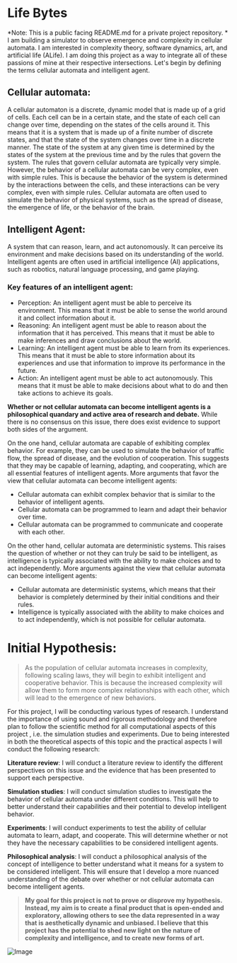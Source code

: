  # Life Bytes
*Note: This is a public facing README.md for a private project repository. *
I am building a simulator to observe emergence and complexity in cellular automata. I am interested in complexity theory, software dynamics, art, and artificial life (ALife). I am doing this project as a way to integrate all of these passions of mine at their respective intersections. Let's begin by defining the terms cellular automata and intelligent agent.

## Cellular automata: 
A cellular automaton is a discrete, dynamic model that is made up of a grid of cells. Each cell can be in a certain state, and the state of each cell can change over time, depending on the states of the cells around it. This means that it is a system that is made up of a finite number of discrete states, and that the state of the system changes over time in a discrete manner. The state of the system at any given time is determined by the states of the system at the previous time and by the rules that govern the system.
The rules that govern  cellular automata are typically very simple. However, the behavior of a cellular automata can be very complex, even with simple rules. This is because the behavior of the system is determined by the interactions between the cells, and these interactions can be very complex, even with simple rules. 
Cellular automata are often used to simulate the behavior of physical systems, such as the spread of disease, the emergence of life, or the behavior of the brain.

## Intelligent Agent:
A system that can reason, learn, and act autonomously. It can perceive its environment and make decisions based on its understanding of the world. Intelligent agents are often used in artificial intelligence (AI) applications, such as robotics, natural language processing, and game playing.
### Key features of an intelligent agent:
* Perception: An intelligent agent must be able to perceive its environment. This means that it must be able to sense the world around it and collect information about it.
* Reasoning: An intelligent agent must be able to reason about the information that it has perceived. This means that it must be able to make inferences and draw conclusions about the world.
* Learning: An intelligent agent must be able to learn from its experiences. This means that it must be able to store information about its experiences and use that information to improve its performance in the future.
* Action: An intelligent agent must be able to act autonomously. This means that it must be able to make decisions about what to do and then take actions to achieve its goals.

**Whether or not cellular automata can become intelligent agents is a philosophical quandary and active area of research and debate.**  While there is no consensus on this issue, there does exist evidence to support both sides of the argument. 

On the one hand, cellular automata are capable of exhibiting complex behavior. For example, they can be used to simulate the behavior of traffic flow, the spread of disease, and the evolution of cooperation. This suggests that they may be capable of learning, adapting, and cooperating, which are all essential features of intelligent agents. More arguments that favor the view that cellular automata can become intelligent agents:
* Cellular automata can exhibit complex behavior that is similar to the behavior of intelligent agents.
* Cellular automata can be programmed to learn and adapt their behavior over time.
* Cellular automata can be programmed to communicate and cooperate with each other.

On the other hand, cellular automata are deterministic systems. This raises the question of whether or not they can truly be said to be intelligent, as intelligence is typically associated with the ability to make choices and to act independently. More arguments against the view that cellular automata can become intelligent agents:
* Cellular automata are deterministic systems, which means that their behavior is completely determined by their initial conditions and their rules.
* Intelligence is typically associated with the ability to make choices and to act independently, which is not possible for cellular automata.

# Initial Hypothesis:  
> As the population of cellular automata increases in complexity, following scaling laws, they will begin to exhibit intelligent and cooperative behavior. This is because the increased complexity will allow them to form more complex relationships with each other, which will lead to the emergence of new behaviors.

For this project, I will be conducting various types of research. I understand the importance of using sound and rigorous methodology and therefore plan to follow the scientific method for all computational aspects of this project , i.e. the simulation studies and experiments. Due to being interested in both the theoretical aspects of this topic and the practical aspects I will conduct the following research:

**Literature review**: I will conduct a literature review to identify the different perspectives on this issue and the evidence that has been presented to support each perspective.

**Simulation studies**: I will conduct simulation studies to investigate the behavior of cellular automata under different conditions. This will help to better understand their capabilities and their potential to develop intelligent behavior.

**Experiments**: I will conduct experiments to test the ability of cellular automata to learn, adapt, and cooperate. This will determine whether or not they have the necessary capabilities to be considered intelligent agents.

**Philosophical analysis**: I will conduct a philosophical analysis of the concept of intelligence to better understand what it means for a system to be considered intelligent. This will ensure that I develop a more nuanced understanding of the debate over whether or not cellular automata can become intelligent agents.

>
> **My goal for this project is not to prove or disprove my hypothesis. Instead, my aim is to create a final product that is open-ended and exploratory, allowing others to see the data represented in a way that is aesthetically dynamic and unbiased. I believe that this project has the potential to shed new light on the nature of complexity and intelligence, and to create new forms of art.**
>

![Image](https://user-images.githubusercontent.com/115185670/265066968-41b6e3a2-1cd3-45b2-afc4-9f9c1ffe3de0.jpg)
